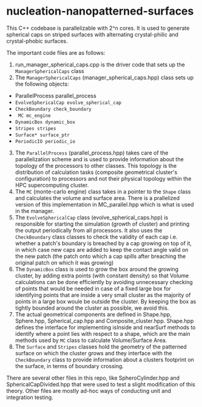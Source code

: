 # nucleation-nanopatterned-surfaces
This C++ codebase is parallelizable with 2^n cores. It is used to generate spherical caps on striped surfaces with alternating crystal-philic and crystal-phobic surfaces.

The important code files are as follows:
1. run_manager_spherical_caps.cpp is the driver code that sets up the `ManagerSphericalCaps` class
2. The `ManagerSphericalCaps` (manager_spherical_caps.hpp) class sets up the following objects:
  * ParallelProcess parallel_process
  *  `EvolveSphericalCap evolve_spherical_cap `
  *  `CheckBoundary check_boundary`
  * ` MC mc_engine`
  *  `DynamicBox dynamic_box`
  *  `Stripes stripes`
  *  `Surface* surface_ptr`
  *  `PeriodicIO periodic_io`
3. The `ParallelProcess` (parallel_process.hpp) takes care of the parallelization scheme and is used to provide information about the topology of the processors to other classes. This topology is the distribution of calculation tasks (composite geometrical cluster's configuration) to processors and not their physical topology within the HPC supercomputing cluster.
4. The `MC` (monte-carlo engine) class takes in a pointer to the `Shape` class and calculates the volume and surface area. There is a prallelized version of this implementation in  MC_parallel.hpp which is what is used in the manager.
5. The `EvolveSphericalCap` class (evolve_spherical_caps.hpp) is responsible for starting the simulation (growth of cluster) and printing the output periodically from all processors. 
It also uses the `CheckBoundary` class classes to check the validity of each cap i.e. whether a patch's boundary is breached by a cap growing on top of it, in which case new caps are added to keep the contact angle valid on the new patch (the patch onto which a cap spills after breaching the original patch on which it was growing)
6. The `DynamicBox` class is used to grow the box around the growing cluster, by adding extra points (with constant density) so that Volume calculations can be done efficiently by avoiding unnecessary checking of points that would be needed in case of a fixed large box for identifying points that are inside a very small cluster as the majority of points in a large box woule be outside the cluster. By keeping the box as tightly bounded around the cluster as possible, we avoid this.
7. The actual geometrical components are defined in Shape.hpp, Sphere.hpp, Spherical_cap.hpp and Composite_cluster.hpp. Shape.hpp defines the interface for
implementing isInside and nearSurf methods to identify where a point lies with respect to a shape, which are the main methods used by `MC` class to calculate Volume/Surface Area.
8. The `Surface` and `Stripes` classes hold the geometry of the patterned surface on which the cluster grows and they interface with the `CheckBoundary` class to provide information about a clusters footprint on the surface, in terms of boundary crossing.

There are several other files in this repo, like SpheroCylinder.hpp and SphericalCapDivided.hpp that were used to test a slight modification of this theory. Other files are mostly ad-hoc ways of conducting unit and integration testing.
